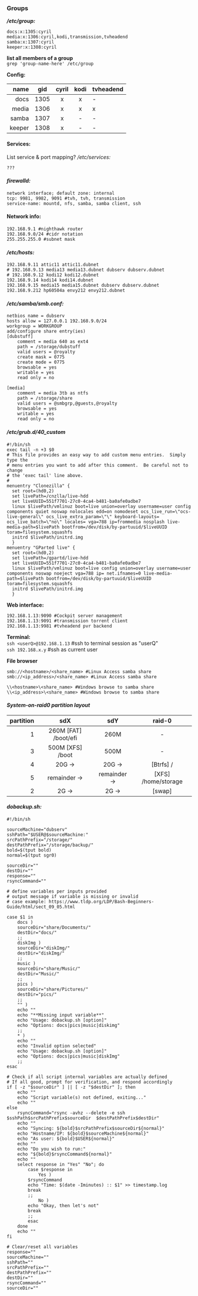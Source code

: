 ### Groups
**_/etc/group:_**  
```
docs:x:1305:cyril
media:x:1306:cyril,kodi,transmission,tvheadend
samba:x:1307:cyril
keeper:x:1308:cyril
```

**list all members of a group**  
`grep 'group-name-here' /etc/group`  

**Config:**

name | gid | cyril | kodi | tvheadend
---:	|:---:|:---:|:---:|---
docs | 1305 | x | x | -
media | 1306 | x | x | x
samba | 1307 | x | - | -
keeper	| 1308 | x | - | -

#### Services:
List service & port mapping?
_/etc/services:_
```
???  
```
#### _firewalld:_  
```
network interface; default zone: internal  
tcp: 9981, 9982, 9091 #tvh, tvh, transmission  
service-name: mountd, nfs, samba, samba client, ssh  
```
#### Network info:
```
192.168.9.1 #nighthawk router  
192.168.9.0/24 #cidr notation  
255.255.255.0 #subnet mask  
```
#### _/etc/hosts:_
```
192.168.9.11 attic11 attic11.dubnet  
# 192.168.9.13 media13 media13.dubnet dubserv dubserv.dubnet  
# 192.168.9.12 kodi12 kodi12.dubnet  
192.168.9.14 kodi14 kodi14.dubnet  
192.168.9.15 media15 media15.dubnet dubserv dubserv.dubnet
192.168.9.212 hp60504a envy212 envy212.dubnet  
```
#### _/etc/samba/smb.conf:_  
```
netbios name = dubserv
hosts allow = 127.0.0.1 192.168.9.0/24
workgroup = WORKGROUP
add/configure share entry(ies)
[dubstuff]
    comment = media 640 as ext4
    path = /storage/dubstuff
    valid users = @royalty
    create mask = 0775
    create mode = 0775
    browsable = yes
    writable = yes
    read only = no

[media]
    comment = media 3tb as ntfs
    path = /storage/share
    valid users = @smbgrp,@guests,@royalty
    browsable = yes
    writable = yes
    read only = no
```

#### _/etc/grub.d/40_custom_
```
#!/bin/sh
exec tail -n +3 $0
# This file provides an easy way to add custom menu entries.  Simply type the
# menu entries you want to add after this comment.  Be careful not to change
# the 'exec tail' line above.
#
menuentry "Clonezilla" {
  set root=(hd0,2)
  set livePath=/cnzlla/live-hdd
  set liveUUID=551f7701-27c0-4ca4-b481-ba0afe0adbe7
  linux $livePath/vmlinuz boot=live union=overlay username=user config components quiet noswap nolocales edd=on nomodeset ocs_live_run=\"ocs-live-general\" ocs_live_extra_param=\"\" keyboard-layouts= ocs_live_batch=\"no\" locales= vga=788 ip=frommedia nosplash live-media-path=$livePath bootfrom=/dev/disk/by-partuuid/$liveUUID toram=filesystem.squashfs
  initrd $livePath/initrd.img
  }
menuentry "GParted live" {
  set root=(hd0,2)
  set livePath=/gpartd/live-hdd
  set liveUUID=551f7701-27c0-4ca4-b481-ba0afe0adbe7
  linux $livePath/vmlinuz boot=live config union=overlay username=user components noswap noeject vga=788 ip= net.ifnames=0 live-media-path=$livePath bootfrom=/dev/disk/by-partuuid/$liveUUID toram=filesystem.squashfs
  initrd $livePath/initrd.img
  }
```

**Web interface:**  
```
192.168.1.13:9090 #Cockpit server management
192.168.1.13:9091 #transmission torrent client
192.168.1.13:9981 #tvheadend pvr backend
```

**Terminal:**  
`ssh <userQ>@192.168.1.13` #ssh to terminal session as "userQ"  
`ssh 192.168.x.y` #ssh as current user

**File browser**  
```
smb://<hostname>/<share_name> #Linux Access samba share
smb://<ip_address>/<share_name> #Linux Access samba share

\\<hostname>\<share_name> #Windows browse to samba share
\\<ip_address>\<share_name> #Windows browse to samba share
```
#### _System-on-raid0 partition layout_

partition	| sdX	| sdY	| raid-0
-:	| :-:	| :-:	| :-:
1	|260M [FAT] /boot/efi	| 260M	| -
3	|500M [XFS] /boot	| 500M	| -
4	| 20G ->	| 20G ->	| [Btrfs]  /
5	| remainder ->	| remainder ->	| [XFS]  /home/storage
2	| 2G ->	| 2G ->	| [swap]

#### _dobackup.sh:_
```
#!/bin/sh

sourceMachine="dubserv"
sshPath="$USER@$sourceMachine:"
srcPathPrefix="/storage/"
destPathPrefix="/storage/backup/"
bold=$(tput bold)
normal=$(tput sgr0)

sourceDir=""
destDir=""
response=""
rsyncCommand=""

# define variables per inputs provided
# output message if variable is missing or invalid
# case example: https://www.tldp.org/LDP/Bash-Beginners-Guide/html/sect_09_05.html

case $1 in
	docs )
	sourceDir="share/Documents/"
	destDir="docs/"
	;;
	diskImg )
	sourceDir="diskImg/"
	destDir="diskImg/"
	;;
	music )
	sourceDir="share/Music/"
	destDir="Music/"
	;;
	pics )
	sourceDir="share/Pictures/"
	destDir="pics/"
	;;
	"" )
	echo ""
	echo "**Missing input variable**"
	echo "Usage: dobackup.sh [option]"
	echo "Options: docs|pics|music|diskimg"
	;;
	* )
	echo ""
	echo "Invalid option selected"
	echo "Usage: dobackup.sh [option]"
	echo "Options: docs|pics|music|diskImg"
	;;
esac

# Check if all script internal variables are actually defined
# If all good, prompt for verification, and respond accordingly
if [ -z "$sourceDir" ] || [ -z "$destDir" ]; then
	echo ""
	echo "Script variable(s) not defined, exiting..."
	echo ""
else
	rsyncCommand="rsync -avhz --delete -e ssh $sshPath$srcPathPrefix$sourceDir	$destPathPrefix$destDir"
	echo ""
	echo "Syncing: ${bold}$srcPathPrefix$sourceDir${normal}"
	echo "Hostname/IP: ${bold}$sourceMachine${normal}"
	echo "As user: ${bold}$USER${normal}"
	echo ""
	echo "Do you wish to run:"
	echo "${bold}$rsyncCommand${normal}"
	echo ""
	select response in "Yes" "No"; do
	    case $response in
	        Yes )
		$rsyncCommand
		echo "Time: $(date -Iminutes) :: $1" >> timestamp.log
		break
		;;
	        No )
		echo "Okay, then let's not"
		break
		;;
	    esac
	done
	echo ""
fi

# Clear/reset all variables
response=""
sourceMachine=""
sshPath=""
srcPathPrefix=""
destPathPrefix=""
destDir=""
rsyncCommand=""
sourceDir=""
```

